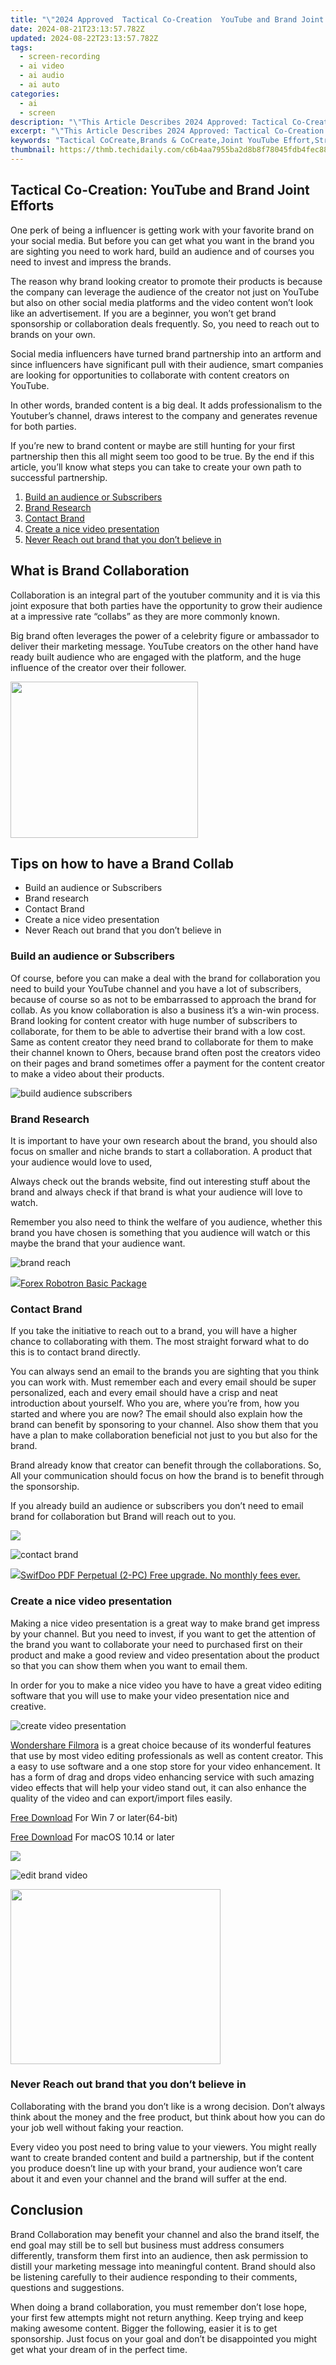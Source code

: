 ```yaml
---
title: "\"2024 Approved  Tactical Co-Creation  YouTube and Brand Joint Efforts\""
date: 2024-08-21T23:13:57.782Z
updated: 2024-08-22T23:13:57.782Z
tags: 
  - screen-recording
  - ai video
  - ai audio
  - ai auto
categories: 
  - ai
  - screen
description: "\"This Article Describes 2024 Approved: Tactical Co-Creation: YouTube and Brand Joint Efforts\""
excerpt: "\"This Article Describes 2024 Approved: Tactical Co-Creation: YouTube and Brand Joint Efforts\""
keywords: "Tactical CoCreate,Brands & CoCreate,Joint YouTube Effort,Strategic CoCreate,Brand Collaboration,Video Content Creation,YouTube Partnership"
thumbnail: https://thmb.techidaily.com/c6b4aa7955ba2d8b8f78045fdb4fec883a94ff6f2b309e9331565432f2ce8641.jpg
---
```


## Tactical Co-Creation: YouTube and Brand Joint Efforts

One perk of being a influencer is getting work with your favorite brand on your social media. But before you can get what you want in the brand you are sighting you need to work hard, build an audience and of courses you need to invest and impress the brands.

The reason why brand looking creator to promote their products is because the company can leverage the audience of the creator not just on YouTube but also on other social media platforms and the video content won’t look like an advertisement. If you are a beginner, you won’t get brand sponsorship or collaboration deals frequently. So, you need to reach out to brands on your own.

Social media influencers have turned brand partnership into an artform and since influencers have significant pull with their audience, smart companies are looking for opportunities to collaborate with content creators on YouTube.

In other words, branded content is a big deal. It adds professionalism to the Youtuber’s channel, draws interest to the company and generates revenue for both parties.

If you’re new to brand content or maybe are still hunting for your first partnership then this all might seem too good to be true. By the end if this article, you’ll know what steps you can take to create your own path to successful partnership.

1. [Build an audience or Subscribers](#part2-1)
2. [Brand Research](#part2-2)
3. [Contact Brand](#part2-3)
4. [Create a nice video presentation](#part2-4)
5. [Never Reach out brand that you don’t believe in](#part2-5)

## What is Brand Collaboration

Collaboration is an integral part of the youtuber community and it is via this joint exposure that both parties have the opportunity to grow their audience at a impressive rate “collabs” as they are more commonly known.

Big brand often leverages the power of a celebrity figure or ambassador to deliver their marketing message. YouTube creators on the other hand have ready built audience who are engaged with the platform, and the huge influence of the creator over their follower.

<!-- affiliate ads begin -->
<a href="https://caperobbin.sjv.io/c/5597632/2006118/18460" target="_top" id="2006118"><img src="//a.impactradius-go.com/display-ad/18460-2006118" border="0" alt="" width="300" height="250"/></a><img height="0" width="0" src="https://imp.pxf.io/i/5597632/2006118/18460" style="position:absolute;visibility:hidden;" border="0" />
<!-- affiliate ads end -->
## Tips on how to have a Brand Collab

* Build an audience or Subscribers
* Brand research
* Contact Brand
* Create a nice video presentation
* Never Reach out brand that you don’t believe in

### Build an audience or Subscribers

Of course, before you can make a deal with the brand for collaboration you need to build your YouTube channel and you have a lot of subscribers, because of course so as not to be embarrassed to approach the brand for collab. As you know collaboration is also a business it’s a win-win process. Brand looking for content creator with huge number of subscribers to collaborate, for them to be able to advertise their brand with a low cost. Same as content creator they need brand to collaborate for them to make their channel known to Ohers, because brand often post the creators video on their pages and brand sometimes offer a payment for the content creator to make a video about their products.

![build audience subscribers](https://images.wondershare.com/filmora/article-images/2022/07/build-audience-subscribers.jpg)

### Brand Research

It is important to have your own research about the brand, you should also focus on smaller and niche brands to start a collaboration. A product that your audience would love to used,

Always check out the brands website, find out interesting stuff about the brand and always check if that brand is what your audience will love to watch.

Remember you also need to think the welfare of you audience, whether this brand you have chosen is something that you audience will watch or this maybe the brand that your audience want.

![brand reach](https://images.wondershare.com/filmora/article-images/2022/07/brand-reach.jpg)

<!-- affiliate ads begin -->
<a href="https://secure.2checkout.com/order/checkout.php?PRODS=4726960&QTY=1&AFFILIATE=108875&CART=1"><img src="https://secure.avangate.com/images/merchant/5f4f7141b65a730b4efb0e0d51f63e94/products/forexrobotronbox.gif" border="0">Forex Robotron Basic Package</a>
<!-- affiliate ads end -->
### Contact Brand

If you take the initiative to reach out to a brand, you will have a higher chance to collaborating with them. The most straight forward what to do this is to contact brand directly.

You can always send an email to the brands you are sighting that you think you can work with. Must remember each and every email should be super personalized, each and every email should have a crisp and neat introduction about yourself. Who you are, where you’re from, how you started and where you are now? The email should also explain how the brand can benefit by sponsoring to your channel. Also show them that you have a plan to make collaboration beneficial not just to you but also for the brand.

Brand already know that creator can benefit through the collaborations. So, All your communication should focus on how the brand is to benefit through the sponsorship.

If you already build an audience or subscribers you don’t need to email brand for collaboration but Brand will reach out to you.

<!-- affiliate ads begin -->
<a href="https://secure.2checkout.com/order/checkout.php?PRODS=33729450&QTY=1&AFFILIATE=108875&CART=1"><img src="https://secure.avangate.com/images/merchant/7f687767ccf20fcea1c9dc4a5adc2326/Digisigner_banner_728_x_90_color_version.png" border="0"></a>
<!-- affiliate ads end -->
![contact brand](https://images.wondershare.com/filmora/article-images/2022/07/contact-brand.jpg)

<!-- affiliate ads begin -->
<a href="https://purchase.swifdoo.com/order/checkout.php?PRODS=38709260&QTY=1&AFFILIATE=108875&CART=1"><img src="https://secure.avangate.com/images/merchant/8b932759a5a04ddb34bf79e3f9072e4b/products/Product%20box%20white-1024x1024.png" border="0">SwifDoo PDF Perpetual (2-PC)  Free upgrade. No monthly fees ever. </a>
<!-- affiliate ads end -->
### Create a nice video presentation

Making a nice video presentation is a great way to make brand get impress by your channel. But you need to invest, if you want to get the attention of the brand you want to collaborate your need to purchased first on their product and make a good review and video presentation about the product so that you can show them when you want to email them.

In order for you to make a nice video you have to have a great video editing software that you will use to make your video presentation nice and creative.

![create video presentation](https://images.wondershare.com/filmora/article-images/2022/07/create-video-presentation.jpg)

[Wondershare Filmora](https://tools.techidaily.com/wondershare/filmora/download/) is a great choice because of its wonderful features that use by most video editing professionals as well as content creator. This a easy to use software and a one stop store for your video enhancement. It has a form of drag and drops video enhancing service with such amazing video effects that will help your video stand out, it can also enhance the quality of the video and can export/import files easily.

[Free Download](https://tools.techidaily.com/wondershare/filmora/download/) For Win 7 or later(64-bit)

[Free Download](https://tools.techidaily.com/wondershare/filmora/download/) For macOS 10.14 or later

<!-- affiliate ads begin -->
<a href="https://secure.2checkout.com/order/checkout.php?PRODS=45152835&QTY=1&AFFILIATE=108875&CART=1"><img src="https://download.terabyteunlimited.com/banners/ad_800x450_d.jpg" border="0"></a>
<!-- affiliate ads end -->
![edit brand video](https://images.wondershare.com/filmora/article-images/2022/07/edit-brand-video.jpg)

<!-- affiliate ads begin -->
<a href="https://aligracehair.sjv.io/c/5597632/2087264/19272" target="_top" id="2087264"><img src="//a.impactradius-go.com/display-ad/19272-2087264" border="0" alt="" width="336" height="280"/></a><img height="0" width="0" src="https://imp.pxf.io/i/5597632/2087264/19272" style="position:absolute;visibility:hidden;" border="0" />
<!-- affiliate ads end -->
### Never Reach out brand that you don’t believe in

Collaborating with the brand you don’t like is a wrong decision. Don’t always think about the money and the free product, but think about how you can do your job well without faking your reaction.

Every video you post need to bring value to your viewers. You might really want to create branded content and build a partnership, but if the content you produce doesn’t line up with your brand, your audience won’t care about it and even your channel and the brand will suffer at the end.

## Conclusion

Brand Collaboration may benefit your channel and also the brand itself, the end goal may still be to sell but business must address consumers differently, transform them first into an audience, then ask permission to distill your marketing message into meaningful content. Brand should also be listening carefully to their audience responding to their comments, questions and suggestions.

When doing a brand collaboration, you must remember don’t lose hope, your first few attempts might not return anything. Keep trying and keep making awesome content. Bigger the following, easier it is to get sponsorship. Just focus on your goal and don’t be disappointed you might get what your dream of in the perfect time.

</article

<ins class="adsbygoogle"
     style="display:block"
     data-ad-format="autorelaxed"
     data-ad-client="ca-pub-7571918770474297"
     data-ad-slot="1223367746"></ins>

<ins class="adsbygoogle"
     style="display:block"
     data-ad-format="autorelaxed"
     data-ad-client="ca-pub-7571918770474297"
     data-ad-slot="1223367746"></ins>



<ins class="adsbygoogle"
     style="display:block"
     data-ad-client="ca-pub-7571918770474297"
     data-ad-slot="8358498916"
     data-ad-format="auto"
     data-full-width-responsive="true"></ins>







